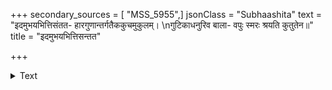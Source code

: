 +++
secondary_sources = [ "MSS_5955",]
jsonClass = "Subhaashita"
text = "इदमुभयभित्तिसंतत- हारगुणान्तर्गतैककुचमुकुलम्।  \nगुटिकाधनुरिव बाला- वपुः स्मरः श्रयति कुतुतेन॥"
title = "इदमुभयभित्तिसन्तत"

+++

<details><summary>Text</summary>

इदमुभयभित्तिसंतत- हारगुणान्तर्गतैककुचमुकुलम्।  
गुटिकाधनुरिव बाला- वपुः स्मरः श्रयति कुतुतेन॥
</details>
